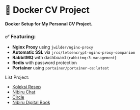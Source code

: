 # 🚀 Docker CV Project

#### Docker Setup for My Personal CV Project.

### ✅ Featuring:

- **Nginx Proxy** using `jwilder/nginx-proxy`
- **Automatic SSL** via `jrcs/letsencrypt-nginx-proxy-companion`
- **RabbitMQ** with dashboard (`rabbitmq:3-management`)
- **Redis** with password protection
- **Portainer** using `portainer/portainer-ce:latest`

List Project:

- <a href="https://github.com/andry-pebrianto/koleksi-resep-server">Koleksi Resep</a>
- <a href="https://github.com/andry-pebrianto/nibiru-chat-server">Nibiru Chat</a>
- <a href="https://github.com/andry-pebrianto/circle-server">Circle</a>
- <a href="https://github.com/andry-pebrianto/nibiru-digital-book-server">Nibiru Digital Book</a>

